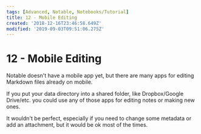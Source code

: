 ```yaml
---
tags: [Advanced, Notable, Notebooks/Tutorial]
title: 12 - Mobile Editing
created: '2018-12-16T23:46:58.649Z'
modified: '2019-09-03T09:51:06.275Z'
---
```


# 12 - Mobile Editing

Notable doesn't have a mobile app yet, but there are many apps for editing Markdown files already on mobile. 

If you put your data directory into a shared folder, like Dropbox/Google Drive/etc. you could use any of those apps for editing notes or making new ones.

It wouldn't be perfect, especially if you need to change some metadata or add an attachment, but it would be ok most of the times.
